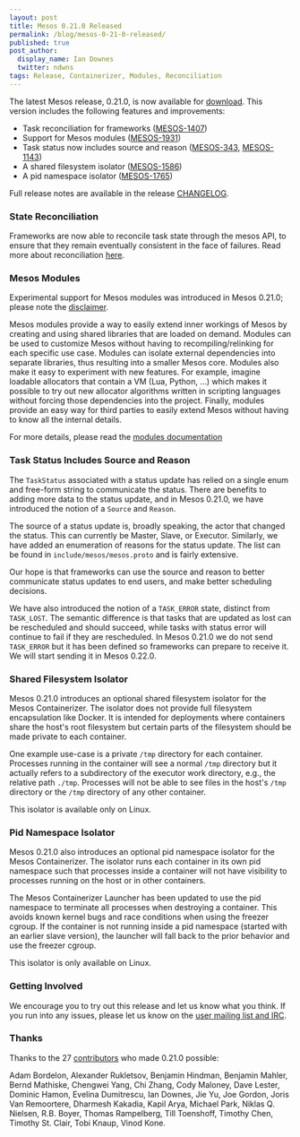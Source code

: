 ```yaml
---
layout: post
title: Mesos 0.21.0 Released
permalink: /blog/mesos-0-21-0-released/
published: true
post_author:
  display_name: Ian Downes
  twitter: ndwns
tags: Release, Containerizer, Modules, Reconciliation
---
```


The latest Mesos release, 0.21.0, is now available for [download](http://mesos.apache.org/downloads/). This version includes the following features and improvements:

* Task reconciliation for frameworks ([MESOS-1407](https://issues.apache.org/jira/browse/MESOS-1407))
* Support for Mesos modules ([MESOS-1931](https://issues.apache.org/jira/browse/MESOS-1931))
* Task status now includes source and reason ([MESOS-343](https://issues.apache.org/jira/browse/MESOS-343), [MESOS-1143](https://issues.apache.org/jira/browse/MESOS-1143))
* A shared filesystem isolator ([MESOS-1586](https://issues.apache.org/jira/browse/MESOS-1143))
* A pid namespace isolator ([MESOS-1765](https://issues.apache.org/jira/browse/MESOS-1765))

Full release notes are available in the release [CHANGELOG](https://github.com/apache/mesos/blob/master/CHANGELOG).

### State Reconciliation
Frameworks are now able to reconcile task state through the mesos API, to ensure that they remain eventually consistent in the face of failures. Read more about reconciliation [here](http://mesos.apache.org/documentation/latest/reconciliation/).

### Mesos Modules
Experimental support for Mesos modules was introduced in Mesos 0.21.0;
please note the [disclaimer](http://mesos.apache.org/documentation/latest/modules).

Mesos modules provide a way to easily extend inner workings of Mesos by creating and using shared libraries that are loaded on demand.  Modules can be used to customize Mesos without having to recompiling/relinking for each specific use case. Modules can isolate external dependencies into separate libraries, thus resulting into a smaller Mesos core. Modules also make it easy to experiment with new features. For example, imagine loadable allocators that contain a VM (Lua, Python, …) which makes it possible to try out new allocator algorithms written in scripting languages without forcing those dependencies into the project. Finally, modules provide an easy way for third parties to easily extend Mesos without having to know all the internal details.

For more details, please read the [modules documentation](http://mesos.apache.org/documentation/latest/modules)

### Task Status Includes Source and Reason
The `TaskStatus` associated with a status update has relied on a single enum and free-form string to communicate the status. There are benefits to adding more data to the status update, and in Mesos 0.21.0, we have introduced the notion of a `Source` and `Reason`.

The source of a status update is, broadly speaking, the actor that changed the status. This can currently be Master, Slave, or Executor.  Similarly, we have added an enumeration of reasons for the status update. The list can be found in `include/mesos/mesos.proto` and is fairly extensive.

Our hope is that frameworks can use the source and reason to better communicate status updates to end users, and make better scheduling decisions.

We have also introduced the notion of a `TASK_ERROR` state, distinct from `TASK_LOST`. The semantic difference is that tasks that are updated as lost can be rescheduled and should succeed, while tasks with status error will continue to fail if they are rescheduled. In Mesos 0.21.0 we do not send `TASK_ERROR` but it has been defined so frameworks can prepare to receive it. We will start sending it in Mesos 0.22.0.

### Shared Filesystem Isolator
Mesos 0.21.0 introduces an optional shared filesystem isolator for the Mesos Containerizer. The isolator does not provide full filesystem encapsulation like Docker. It is intended for deployments where containers share the host's root filesystem but certain parts of the filesystem should be made private to each container.

One example use-case is a private `/tmp` directory for each container.  Processes running in the container will see a normal `/tmp` directory but it actually refers to a subdirectory of the executor work directory, e.g., the relative path `./tmp`. Processes will not be able to see files in the host's `/tmp` directory or the `/tmp` directory of any other container.

This isolator is available only on Linux.

### Pid Namespace Isolator
Mesos 0.21.0 also introduces an optional pid namespace isolator for the Mesos Containerizer. The isolator runs each container in its own pid namespace such that processes inside a container will not have visibility to processes running on the host or in other containers.

The Mesos Containerizer Launcher has been updated to use the pid namespace to terminate all processes when destroying a container. This avoids known kernel bugs and race conditions when using the freezer cgroup. If the container is not running inside a pid namespace (started with an earlier slave version), the launcher will fall back to the prior behavior and use the freezer cgroup.

This isolator is only available on Linux.

### Getting Involved

We encourage you to try out this release and let us know what you think. If you run into any issues, please let us know on the [user mailing list and IRC](https://mesos.apache.org/community).

### Thanks

Thanks to the 27 [contributors](https://github.com/apache/mesos/graphs/contributors) who made 0.21.0 possible:

Adam Bordelon, Alexander Rukletsov, Benjamin Hindman, Benjamin Mahler, Bernd Mathiske, Chengwei Yang, Chi Zhang, Cody Maloney, Dave Lester, Dominic Hamon, Evelina Dumitrescu, Ian Downes, Jie Yu, Joe Gordon, Joris Van Remoortere, Dharmesh Kakadia, Kapil Arya, Michael Park, Niklas Q. Nielsen, R.B. Boyer, Thomas Rampelberg, Till Toenshoff, Timothy Chen, Timothy St. Clair, Tobi Knaup, Vinod Kone.
